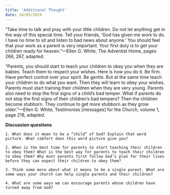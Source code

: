 ```yaml
---
title: 'Additional Thought'
date: 24/05/2019
---
```


“Take time to talk and pray with your little children. Do not let anything get in the way of this special time. Tell your friends, ‘God has given me work to do. I have no time to sit and listen to bad news about anyone.’ You should feel that your work as a parent is very important. Your first duty is to get your children ready for heaven.”—Ellen G. White, The Adventist Home, pages 266, 267, adapted.
 
“Parents, you should start to teach your children to obey you when they are babies. Teach them to respect your wishes. Here is how you do it. Be firm. Have perfect control over your spirit. Be gentle. But at the same time teach your children to do what you want. Then they will learn to obey your wishes. Parents must start training their children when they are very young. Parents also need to stop the first signs of a child’s bad temper. What if parents do not stop the first signs of their children’s bad tempers? Then the children become stubborn. They continue to get more stubborn as they grow older.”—Ellen G. White, Testimonies [messages] for the Church, volume 1, page 218, adapted. 

**Discussion questions**

`1. What does it mean to be a “child” of God? Explain that word picture. What comfort does this word picture give you?`

`2. When is the best time for parents to start teaching their children to obey them? What is the best way for parents to teach their children to obey them? Why must parents first follow God’s plan for their lives before they can expect their children to obey them?`

`3. Think some more about what it means to be a single parent. What are some ways your church can help single parents and their children?`

`4. What are some ways we can encourage parents whose children have turned away from God?`